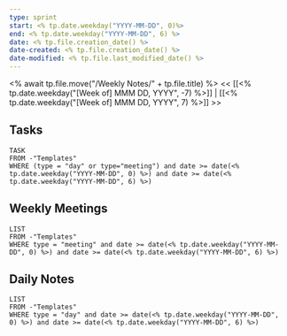 ```yaml
---
type: sprint
start: <% tp.date.weekday("YYYY-MM-DD", 0)%>
end: <% tp.date.weekday("YYYY-MM-DD", 6) %>
date: <% tp.file.creation_date() %>
date-created: <% tp.file.creation_date() %>
date-modified: <% tp.file.last_modified_date() %>
---
```

<% await tp.file.move("/Weekly Notes/" + tp.file.title) %>
<< [[<% tp.date.weekday("[Week of] MMM DD, YYYY",  -7) %>]]  | [[<% tp.date.weekday("[Week of] MMM DD, YYYY",  7) %>]] >>

## Tasks
```dataview
TASK
FROM -"Templates"
WHERE (type = "day" or type="meeting") and date >= date(<% tp.date.weekday("YYYY-MM-DD", 0) %>) and date >= date(<% tp.date.weekday("YYYY-MM-DD", 6) %>)
```

## Weekly Meetings
```dataview
LIST
FROM -"Templates"
WHERE type = "meeting" and date >= date(<% tp.date.weekday("YYYY-MM-DD", 0) %>) and date >= date(<% tp.date.weekday("YYYY-MM-DD", 6) %>)
```
## Daily Notes
```dataview
LIST
FROM -"Templates"
WHERE type = "day" and date >= date(<% tp.date.weekday("YYYY-MM-DD", 0) %>) and date >= date(<% tp.date.weekday("YYYY-MM-DD", 6) %>)
```



